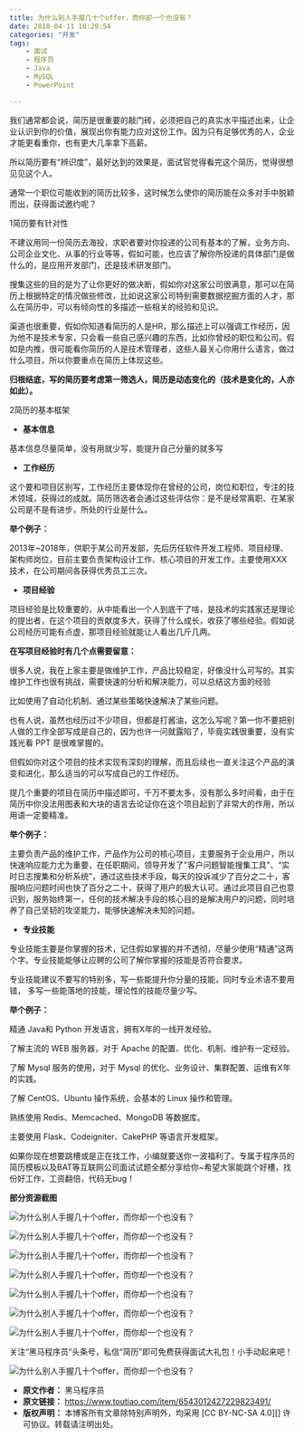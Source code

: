 ```yaml
---
title: 为什么别人手握几十个offer，而你却一个也没有？
date: 2018-04-11 10:29:54
categories: "开发"
tags:
	- 面试
	- 程序员
	- Java
	- MySQL
	- PowerPoint

---
```


我们通常都会说，简历是很重要的敲门砖，必须把自己的真实水平描述出来，让企业认识到你的价值，展现出你有能力应对这份工作。因为只有足够优秀的人，企业才能更看重你，也有更大几率拿下高薪。

所以简历要有“辨识度”，最好达到的效果是，面试官觉得看完这个简历，觉得很想见见这个人。

通常一个职位可能收到的简历比较多，这时候怎么使你的简历能在众多对手中脱颖而出，获得面试邀约呢？

1简历要有针对性

不建议用同一份简历去海投，求职者要对你投递的公司有基本的了解，业务方向、公司企业文化、从事的行业等等，假如可能，也应该了解你所投递的具体部门是做什么的，是应用开发部门，还是技术研发部门。

搜集这些的目的是为了让你更好的做决断，假如你对这家公司很满意，那可以在简历上根据特定的情况做些修改，比如说这家公司特别需要数据挖掘方面的人才，那么在简历中，可以有倾向性的多描述一些相关的经验和见识。

渠道也很重要，假如你知道看简历的人是HR，那么描述上可以强调工作经历，因为他不是技术专家，只会看一些自己感兴趣的东西，比如你曾经的职位和公司。假如是内推，很可能看你简历的人是技术管理者，这些人最关心你用什么语言，做过什么项目，所以你要重点在简历上体现这些。

**归根结底，写的简历要考虑第一筛选人，简历是动态变化的（技术是变化的，人亦如此）。**

2简历的基本框架

 *  **基本信息**

基本信息尽量简单，没有用就少写，能提升自己分量的就多写

 *  **工作经历**

这个要和项目区别写，工作经历主要体现你在曾经的公司，岗位和职位，专注的技术领域，获得过的成就。简历筛选者会通过这些评估你：是不是经常离职、在某家公司是不是有进步，所处的行业是什么。

**举个例子：**

2013年~2018年，供职于某公司开发部，先后历任软件开发工程师、项目经理、架构师岗位，目前主要负责架构设计工作、核心项目的开发工作，主要使用XXX技术，在公司期间各获得优秀员工三次。

 *  **项目经验**

项目经验是比较重要的，从中能看出一个人到底干了啥，是技术的实践家还是理论的提出者，在这个项目的贡献度多大，获得了什么成长，收获了哪些经验。假如说公司经历可能有点虚，那项目经验就能让人看出几斤几两。

**在写项目经验时有几个点需要留意：**

很多人说，我在上家主要是做维护工作，产品比较稳定，好像没什么可写的。其实维护工作也很有挑战，需要快速的分析和解决能力，可以总结这方面的经验

比如使用了自动化机制、通过某些策略快速解决了某些问题。

也有人说，虽然也经历过不少项目，但都是打酱油，这怎么写呢？第一你不要把别人做的工作全部写成是自己的，因为也许一问就露陷了，毕竟实践很重要，没有实践光看 PPT 是很难掌握的。

但假如你对这个项目的技术实现有深刻的理解，而且后续也一直关注这个产品的演变和进化，那么适当的可以写成自己的工作经历。

提几个重要的项目在简历中描述即可，千万不要太多，没有那么多时间看，由于在简历中你没法用图表和大块的语言去论证你在这个项目起到了非常大的作用，所以用语一定要精准。

**举个例子：**

主要负责产品的维护工作，产品作为公司的核心项目，主要服务于企业用户，所以快速响应能力尤为重要，在任职期间，领导开发了"客户问题智能搜集工具"、“实时日志搜集和分析系统”，通过这些技术手段，每天的投诉减少了百分之二十，客服响应问题时间也快了百分之二十，获得了用户的极大认可。通过此项目自己也意识到，服务始终第一，任何的技术解决手段的核心目的是解决用户的问题，同时培养了自己坚韧的攻坚能力，能够快速解决未知的问题。

 *  **专业技能**

专业技能主要是你掌握的技术，记住假如掌握的并不透彻，尽量少使用“精通”这两个字。专业技能能够让应聘的公司了解你掌握的技能是否符合要求。

专业技能建议不要写的特别多，写一些能提升你分量的技能，同时专业术语不要用错， 多写一些能落地的技能，理论性的技能尽量少写。

**举个例子：**

精通 Java和 Python 开发语言，拥有X年的一线开发经验。

了解主流的 WEB 服务器，对于 Apache 的配置、优化、机制、维护有一定经验。

了解 Mysql 服务的使用，对于 Mysql 的优化、业务设计、集群配置、运维有X年的实践。

了解 CentOS、Ubuntu 操作系统，会基本的 Linux 操作和管理。

熟练使用 Redis、Memcached、MongoDB 等数据库。

主要使用 Flask、Codeigniter、CakePHP 等语言开发框架。

如果你现在想要跳槽或是正在找工作，小编就要送你一波福利了。专属于程序员的简历模板以及BAT等互联网公司面试试题全都分享给你~希望大家能跳个好槽，找份好工作，工资翻倍，代码无bug！

**部分资源截图**

![为什么别人手握几十个offer，而你却一个也没有？][offer]

![为什么别人手握几十个offer，而你却一个也没有？][offer 1]

![为什么别人手握几十个offer，而你却一个也没有？][offer 2]

![为什么别人手握几十个offer，而你却一个也没有？][offer 3]

![为什么别人手握几十个offer，而你却一个也没有？][offer 4]

![为什么别人手握几十个offer，而你却一个也没有？][offer 5]

![为什么别人手握几十个offer，而你却一个也没有？][offer 6]

关注“黑马程序员”头条号，私信“简历”即可免费获得面试大礼包！小手动起来吧！


![为什么别人手握几十个offer，而你却一个也没有？][offer 7]


[offer]: http://p9.pstatp.com/large/pgc-image/1523413176224a037c85c5d
[offer 1]: http://p9.pstatp.com/large/pgc-image/15234131762611572c84c87
[offer 2]: http://p3.pstatp.com/large/pgc-image/1523413176283467b35d737
[offer 3]: http://p3.pstatp.com/large/pgc-image/152341317626689cdc8a1de
[offer 4]: http://p9.pstatp.com/large/pgc-image/152341317628522dbbc736d
[offer 5]: http://p1.pstatp.com/large/pgc-image/1523413177114287448d099
[offer 6]: http://p3.pstatp.com/large/pgc-image/152341317647864ee29b289
[offer 7]: http://p3.pstatp.com/large/pgc-image/1523413777229ffb75cb189
 *  **原文作者：** 黑马程序员
 *  **原文链接：** https://www.toutiao.com/item/6543012427229823491/
 *  **版权声明：** 本博客所有文章除特别声明外，均采用 [CC BY-NC-SA 4.0][] 许可协议。转载请注明出处。